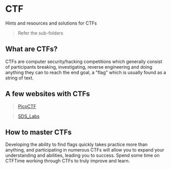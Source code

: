 ﻿# CTF
Hints and resources and solutions for CTFs

> Refer the sub-folders

## What are CTFs?
CTFs are computer security/hacking competitions which generally consist of participants breaking, investigating, reverse engineering and doing anything they can to reach the end goal, a "flag" which is usually found as a string of text.

## A few websites with CTFs 
> [PicoCTF](https://picoctf.com/)

> [SDS_Labs](https://backdoor.sdslabs.co/)

## How to master CTFs
Developing the ability to find flags quickly takes practice more than anything, and participating in numerous CTFs will allow you to expand your understanding and abilities, leading you to success. Spend some time on CTFTime working through CTFs to truly improve and learn.
